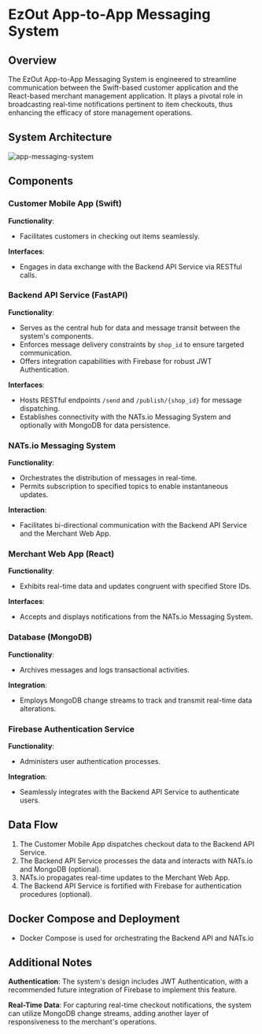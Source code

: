 # EzOut App-to-App Messaging System

## Overview

The EzOut App-to-App Messaging System is engineered to streamline communication between the Swift-based customer application and the React-based merchant management application. It plays a pivotal role in broadcasting real-time notifications pertinent to item checkouts, thus enhancing the efficacy of store management operations.

## System Architecture

![app-messaging-system](https://github.com/cookiehankie/app-messaging-system/assets/106795225/88e783e9-aeae-4bcc-9eff-1b33ebf3d5c7)

## Components

### Customer Mobile App (Swift)

**Functionality**:
  - Facilitates customers in checking out items seamlessly.

**Interfaces**:
  - Engages in data exchange with the Backend API Service via RESTful calls.

### Backend API Service (FastAPI)

**Functionality**:
  - Serves as the central hub for data and message transit between the system's components.
  - Enforces message delivery constraints by `shop_id` to ensure targeted communication.
  - Offers integration capabilities with Firebase for robust JWT Authentication.

**Interfaces**:
  - Hosts RESTful endpoints `/send` and `/publish/{shop_id}` for message dispatching.
  - Establishes connectivity with the NATs.io Messaging System and optionally with MongoDB for data persistence.

### NATs.io Messaging System

**Functionality**:
  - Orchestrates the distribution of messages in real-time.
  - Permits subscription to specified topics to enable instantaneous updates.

**Interaction**:
  - Facilitates bi-directional communication with the Backend API Service and the Merchant Web App.

### Merchant Web App (React)

**Functionality**:
  - Exhibits real-time data and updates congruent with specified Store IDs.

**Interfaces**:
  - Accepts and displays notifications from the NATs.io Messaging System.

### Database (MongoDB)

**Functionality**:
  - Archives messages and logs transactional activities.

**Integration**:
  - Employs MongoDB change streams to track and transmit real-time data alterations.

### Firebase Authentication Service

**Functionality**:
  - Administers user authentication processes.

**Integration**:
  - Seamlessly integrates with the Backend API Service to authenticate users.

## Data Flow

1. The Customer Mobile App dispatches checkout data to the Backend API Service.
2. The Backend API Service processes the data and interacts with NATs.io and MongoDB (optional).
3. NATs.io propagates real-time updates to the Merchant Web App.
4. The Backend API Service is fortified with Firebase for authentication procedures (optional).

## Docker Compose and Deployment
  - Docker Compose is used for orchestrating the Backend API and NATs.io

## Additional Notes

**Authentication**: The system's design includes JWT Authentication, with a recommended future integration of Firebase to implement this feature.

**Real-Time Data**: For capturing real-time checkout notifications, the system can utilize MongoDB change streams, adding another layer of responsiveness to the merchant's operations.

